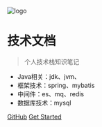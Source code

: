 ![logo](https://docsify.js.org/_media/icon.svg)
# 技术文档
> 个人技术栈知识笔记
* Java相关：jdk、jvm、
* 框架技术：spring、mybatis
* 中间件：es、mq、redis
* 数据库技术：mysql

[GitHub](https://github.com/huyiming-0115/ming-docs.git)
[Get Started](./README.md)